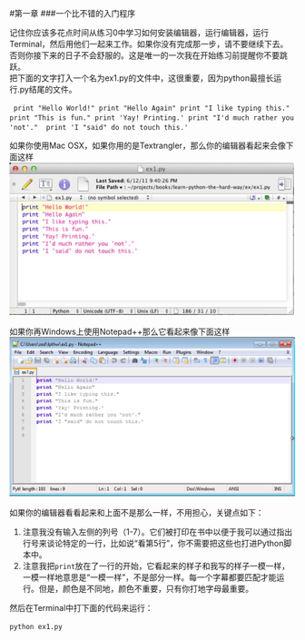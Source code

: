#第一章
###一个比不错的入门程序

记住你应该多花点时间从练习0中学习如何安装编辑器，运行编辑器，运行Terminal，然后用他们一起来工作。如果你没有完成那一步，请不要继续下去。否则你接下来的日子不会舒服的。这是唯一的一次我在开始练习前提醒你不要跳跃。  
把下面的文字打入一个名为ex1.py的文件中，这很重要，因为python最擅长运行.py结尾的文件。

`￼print "Hello World!"
print "Hello Again"
print "I like typing this."
print "This is fun."
print 'Yay! Printing.'
print "I'd much rather you 'not'." 
print 'I "said" do not touch this.'`

如果你使用Mac OSX，如果你用的是Textrangler，那么你的编辑器看起来会像下面这样  
![](images/1_1.png)  

如果你再Windows上使用Notepad++那么它看起来像下面这样  
![](images/1_2.png)

如果你的编辑器看看起来和上面不是那么一样，不用担心，关键点如下：
1. 注意我没有输入左侧的列号（1-7）。它们被打印在书中以便于我可以通过指出行号来谈论特定的一行，比如说“看第5行”，你不需要把这些也打进Python脚本中。
2. 注意我把`print`放在了一行的开始，它看起来的样子和我写的样子一模一样，一模一样地意思是“一模一样”，不是部分一样。每一个字幕都要匹配才能运行。但是，颜色是不同地，颜色不重要，只有你打地字母最重要。

然后在Terminal中打下面的代码来运行：

`python ex1.py`

